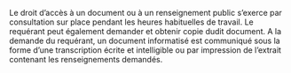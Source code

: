 Le droit d’accès à un document ou à un renseignement public s’exerce par consultation sur place pendant les heures habituelles de travail.
Le requérant peut également demander et obtenir copie dudit document.
A la demande du requérant, un document informatisé est communiqué sous la forme d’une transcription écrite et intelligible ou par impression de l’extrait contenant les renseignements demandés.